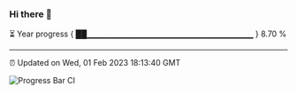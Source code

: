 ### Hi there 👋

⏳ Year progress { ██▁▁▁▁▁▁▁▁▁▁▁▁▁▁▁▁▁▁▁▁▁▁▁▁▁▁▁▁ } 8.70 %

---

⏰ Updated on Wed, 01 Feb 2023 18:13:40 GMT

![Progress Bar CI](https://github.com/liununu/liununu/workflows/Progress%20Bar%20CI/badge.svg)
